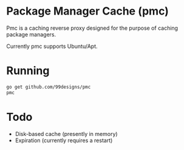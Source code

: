 Package Manager Cache (pmc) 
===========================

Pmc is a caching reverse proxy designed for the purpose of caching package managers. 

Currently pmc supports Ubuntu/Apt. 

Running
========

```bash
go get github.com/99designs/pmc
pmc
```

Todo
====

 * Disk-based cache (presently in memory)
 * Expiration (currently requires a restart)